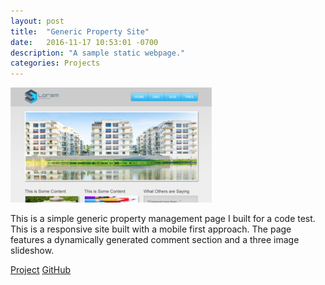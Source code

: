 ```yaml
---
layout: post
title:  "Generic Property Site"
date:   2016-11-17 10:53:01 -0700
description: "A sample static webpage."
categories: Projects
---
```

![Generic Property Site image](/assets/project-propertyMGMT.png "Generic Site")

This is a simple generic property management page I built for a code test. This is a responsive site built with a mobile first approach. The page features a dynamically generated comment section and a three image slideshow.


<a href="/projects/propertyMGMT/index.html" class="btn btn-green" role="button" target="_blank">Project</a>
<a href="https://github.com/ggrumbley/ggrumbley.github.io/tree/master/projects/propertyMGMT" class="btn btn-blue" role="button" target="_blank">GitHub</a>
